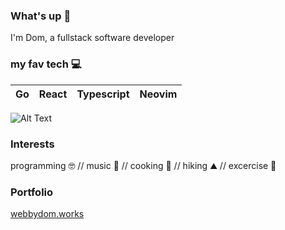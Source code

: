 ### What's up 👋
I'm Dom, a fullstack software developer
### my fav tech 💻
| Go | React | Typescript | Neovim |
| --------- |:-------- |:------- | ------- |

![Alt Text](https://media.tenor.com/hD56X-Q5AzMAAAAi/gopher-shaking.gif)

### Interests
programming 🤓 // music 🎸 // cooking 🍳 // hiking ⛰️ // excercise 💪

### Portfolio
[webbydom.works](https://webbydom.works)
